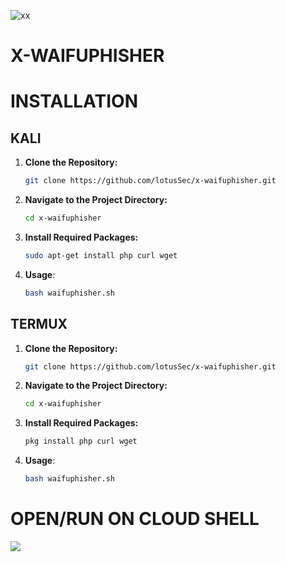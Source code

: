 ![xx](https://github.com/user-attachments/assets/547738aa-23f3-4963-90b5-d20a2bb54202)
# X-WAIFUPHISHER

# INSTALLATION


## KALI

1. **Clone the Repository:**
   ```bash
   git clone https://github.com/lotusSec/x-waifuphisher.git

2. **Navigate to the Project Directory:**
   ```bash
   cd x-waifuphisher

3. **Install Required Packages:**
   ```bash
   sudo apt-get install php curl wget

4. **Usage**:
   ```bash
   bash waifuphisher.sh

## TERMUX

1. **Clone the Repository:**
   ```bash
   git clone https://github.com/lotusSec/x-waifuphisher.git

2. **Navigate to the Project Directory:**
   ```bash
   cd x-waifuphisher

3. **Install Required Packages:**
   ```bash
   pkg install php curl wget

4. **Usage**:
   ```bash
   bash waifuphisher.sh

# OPEN/RUN ON CLOUD SHELL
<p align="left">
  <a href="https://shell.cloud.google.com/cloudshell/open?cloudshell_git_repo=https://github.com/lotusSec/x-waifuphisher.git&tutorial=README.md" target="_blank"><img src="https://gstatic.com/cloudssh/images/open-btn.svg"></a>
</p>

